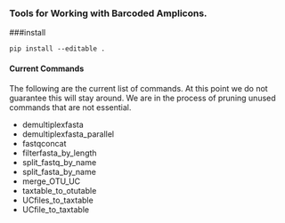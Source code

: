 ### Tools for Working with Barcoded Amplicons.


###install
```[python]
pip install --editable .
```

#### Current Commands

The following are the current list of commands. At this point we do not guarantee this will stay around. We are in the process
of pruning unused commands that are not essential.

- demultiplexfasta
- demultiplexfasta_parallel
- fastqconcat
- filterfasta_by_length
- split_fastq_by_name
- split_fasta_by_name
- merge_OTU_UC
- taxtable_to_otutable
- UCfiles_to_taxtable
- UCfile_to_taxtable